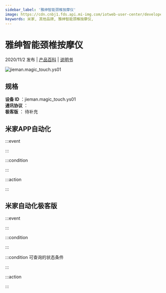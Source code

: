 ```yaml
---
sidebar_label: '雅绅智能颈椎按摩仪'
image: https://cdn.cnbj1.fds.api.mi-img.com/iotweb-user-center/developer_1678870953218o6TYB6qp.png?GalaxyAccessKeyId=AKVGLQWBOVIRQ3XLEW&Expires=9223372036854775807&Signature=6UuphF8eOiU/eGz7VsAtiDbZmm0=
keywords: 米家, 其他品牌, 雅绅智能颈椎按摩仪, 
---
```

# 雅绅智能颈椎按摩仪

2020/11/2 发布 | [产品百科](https://home.mi.com/webapp/content/baike/product/index.html?model=jieman.magic_touch.ys01/) | [说明书](https://home.mi.com/views/introduction.html?model=jieman.magic_touch.ys01&region=cn)

![jieman.magic_touch.ys01](https://cdn.cnbj1.fds.api.mi-img.com/iotweb-user-center/developer_1678870953218o6TYB6qp.png?GalaxyAccessKeyId=AKVGLQWBOVIRQ3XLEW&Expires=9223372036854775807&Signature=6UuphF8eOiU/eGz7VsAtiDbZmm0=)

## 规格  
> 
**设备 ID** ：jieman.magic_touch.ys01  
**通讯协议** ：  
**极客版**  ： 待补充 


## 米家APP自动化  

:::event  

:::

:::condition  

:::

:::action   

:::

## 米家自动化极客版  

:::event  

:::

:::condition  

:::

:::condition 可查询的状态条件  

:::

:::action  

:::

        
